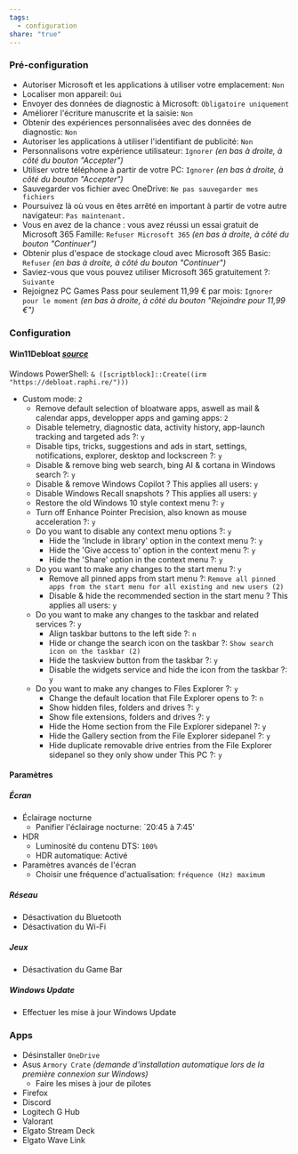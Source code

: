 ```yaml
---
tags:
  - configuration
share: "true"
---
```

### Pré-configuration
- Autoriser Microsoft et les applications à utiliser votre emplacement: `Non`
- Localiser mon appareil: `Oui`
- Envoyer des données de diagnostic à Microsoft: `Obligatoire uniquement`
- Améliorer l'écriture manuscrite et la saisie: `Non`
- Obtenir des expériences personnalisées avec des données de diagnostic: `Non`
- Autoriser les applications à utiliser l'identifiant de publicité: `Non`
- Personnalisons votre expérience utilisateur: `Ignorer` *(en bas à droite, à côté du bouton "Accepter")*
- Utiliser votre téléphone à partir de votre PC: `Ignorer` *(en bas à droite, à côté du bouton "Accepter")*
- Sauvegarder vos fichier avec OneDrive: `Ne pas sauvegarder mes fichiers`
- Poursuivez là où vous en êtes arrêté en important à partir de votre autre navigateur: `Pas maintenant.`
- Vous en avez de la chance : vous avez réussi un essai gratuit de Microsoft 365 Famille: `Refuser Microsoft 365` *(en bas à droite, à côté du bouton "Continuer")*
- Obtenir plus d'espace de stockage cloud avec Microsoft 365 Basic: `Refuser` *(en bas à droite, à côté du bouton "Continuer")*
- Saviez-vous que vous pouvez utiliser Microsoft 365 gratuitement ?: `Suivante`
- Rejoignez PC Games Pass pour seulement 11,99 € par mois: `Ignorer pour le moment` *(en bas à droite, à côté du bouton "Rejoindre pour 11,99 €")*

### Configuration
#### Win11Debloat *[source](https://github.com/Raphire/Win11Debloat)*

Windows PowerShell: `& ([scriptblock]::Create((irm "https://debloat.raphi.re/")))`
- Custom mode: `2`
	- Remove default selection of bloatware apps, aswell as mail & calendar apps, developper apps and gaming apps: `2`
	- Disable telemetry, diagnostic data, activity history, app-launch tracking and targeted ads ?: `y`
	- Disable tips, tricks, suggestions and ads in start, settings, notifications, explorer, desktop and lockscreen ?: `y`
	- Disable & remove bing web search, bing AI & cortana in Windows search ?: `y`
	- Disable & remove Windows Copilot ? This applies all users: `y`
	- Disable Windows Recall snapshots ? This applies all users: `y`
	- Restore the old Windows 10 style context menu ?: `y`
	- Turn off Enhance Pointer Precision, also known as mouse acceleration ?: `y`
	- Do you want to disable any context menu options ?: `y`
		- Hide the 'Include in library' option in the context menu ?: `y`
		- Hide the 'Give access to' option in the context menu ?: `y`
		- Hide the 'Share' option in the context menu ?: `y`
	- Do you want to make any changes to the start menu ?: `y`
		- Remove all pinned apps from start menu ?: `Remove all pinned apps from the start menu for all existing and new users (2)`
		- Disable & hide the recommended section in the start menu ?  This applies all users: `y`
	- Do you want to make any changes to the taskbar and related services ?: `y`
		- Align taskbar buttons to the left side ?: `n`
		- Hide or change the search icon on the taskbar ?: `Show search icon on the taskbar (2)`
		- Hide the taskview button from the taskbar ?: `y`
		- Disable the widgets service and hide the icon from the taskbar ?: `y`
	- Do you want to make any changes to Files Explorer ?: `y`
		- Change the default location that File Explorer opens to ?: `n`
		- Show hidden files, folders and drives ?: `y`
		- Show file extensions, folders and drives ?: `y`
		- Hide the Home section from the File Explorer sidepanel ?: `y`
		- Hide the Gallery section from the File Explorer sidepanel ?: `y`
		- Hide duplicate removable drive entries from the File Explorer sidepanel so they only show under This PC ?: `y`
#### Paramètres
##### Écran
- Éclairage nocturne
	- Panifier l'éclairage nocturne: `20:45 à 7:45'
- HDR
	- Luminosité du contenu DTS: `100%`
	- HDR automatique: Activé
- Paramètres avancés de l'écran
	- Choisir une fréquence d'actualisation: `fréquence (Hz) maximum`
##### Réseau
- Désactivation du Bluetooth
- Désactivation du Wi-Fi
##### Jeux
- Désactivation du Game Bar
##### Windows Update
- Effectuer les mise à jour Windows Update
### Apps
- Désinstaller `OneDrive`
- Asus `Armory Crate` *(demande d'installation automatique lors de la première connexion sur Windows)*
	- Faire les mises à jour de pilotes
- Firefox
- Discord
- Logitech G Hub
- Valorant
- Elgato Stream Deck
- Elgato Wave Link